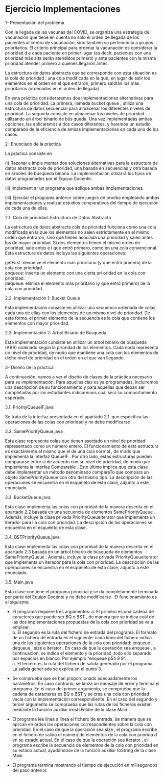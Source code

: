 # Ejercicio Implementaciones

1- Presentación del problema

Con la llegada de las vacunas del COVID, se organiza una estrategia de vacunación que tiene en
cuenta no sólo el orden de llegada de los pacientes al centro de vacunación, sino también su
pertenencia a grupos prioritarios. El criterio principal para ordenar la vacunación es considerar la
prioridad d e cada paciente en primer lugar (es decir, pacientes con una prioridad más alta serán
atendidos primero) y ante pacientes con la misma prioridad atender primero a quienes llegaron antes.

La estructura de datos abstracta que se corresponde con esta situación es la cola de prioridad : una
cola modificada en la que, en lugar de salir los elementos en el orden en el que entraron, primero
saldrán los más prioritarios (ordenados en el orden de llegada).

En esta práctica consideraremos dos implementaciones alternativas para una cola de prioridad. La
primera, llamada bucket queue , utiliza una estructura de datos secuencial para almacenar los
diferentes niveles de prioridad. La segunda consiste en almacenar los niveles de prioridad utilizando
un árbol binario de bús queda. Una vez implementadas ambas opciones, las aplicaremos a dos casos
diferentes, y haremos un estudio comparado de la eficiencia de ambas implementaciones en cada
uno de los casos.

2- Enunciado de la práctica

La práctica consiste en

(i) Razonar e imple mentar dos soluciones alternativas para la estructura de datos abstracta
cola de prioridad, una basada en secuencias y otra basada en árboles de búsqueda binaria.
La implementación utilizará los tipos de datos programados por el Equipo Docente.

(ii) Implement ar un programa que aplique ambas implementaciones.

(iii) Ejecutar el programa anterior sobre juegos de prueba empleando ambas implementaciones
y realizar estudios comparativos del tiempo de ejecución de cada una de ellas.

2.1. Cola de prioridad: Estructura de Datos Abstracta

La estructura de datos abstracta cola de prioridad funciona como una cola modificada en la que los
elementos no salen estrictamente en el mismo orden que entraron, sino que tienen asociada una
prioridad y salen antes los de mayor prioridad. Si dos elementos tienen el mismo orden de prioridad,
sale antes e l que entró primero, como en una cola convencional. Esta estructura de datos incluye las
siguientes operaciones:

getFirst: devuelve el elemento más prioritario (y que entró primero) de la cola con prioridad.  
enqueue: inserta un elemento con una cierta pri oridad en la cola con prioridad.  
dequeue: elimina el elemento más prioritario (y que entró primero) de la cola con prioridad.

2.2. Implementación 1: Bucket Queue

Esta implementación consiste en utilizar una secuencia ordenada de colas, cada una de ellas con los
elementos de un mismo nivel de prioridad. De esta forma, el primer elemento de la secuencia es la
cola que contiene los elementos con mayor prioridad.

2.3. Implementación 2: Árbol Binario de Búsqueda

Esta implementación consiste en utilizar un árbol binario de búsqueda (ABB) ordenado según la
prioridad de los elementos. Cada nodo representa un nivel de prioridad, de modo que mantiene una
cola con los elementos de dicho nivel de prioridad en el orden en el que van llegando.

3- Diseño de la práctica

A continuación, vamos a ver el diseño de clases de la práctica necesario para su implementación. Para
aquellas clas es ya programadas, incluiremos una descripción de su funcionamiento y para aquellas
que deban ser completadas por los estudiantes indicaremos cuál será su comportamiento esperado.

3.1. PriorityQueueIF.java

Se trata de la interfaz presentada en el apartado 2.1. que especifica las operaciones de las colas con
prioridad y no debe modificarse

3.2. SamePriorityQueue.java

Esta clase representa colas que tienen asociado un nivel de prioridad representado como un número
entero. El funcionamiento de esta estructura es exactamente el mismo que el de una cola normal ,
de modo que implementa la interfaz QueueIF . Por otro lado, estas estructuras pueden compararse entre
sí de acuerdo con su nivel de prioridad, de modo que implementa la interfaz Comparable . Esto último
implica que esta clase debe implementar un método denominado compareTo que compara un objeto
SamePriorityQueue con otro del mismo tipo. La descripción de las operaciones se encuentra en el
esqueleto de esta clase, adjunto a este enunciado.

3.3. BucketQueue.java

Esta clase implementa las colas con prioridad de la manera descrita en el apartado 2.2 basada en una
secuencia de elementos SamePriorityQueue . Además, incluye la clase privada
PriorityQueueIterator que implementa un iterador para l a cola con prioridad. La descripción de las
operaciones se encuentra en el esqueleto de esta clase.

3.4. BSTPriorityQueue.java

Esta clase implementa las colas con prioridad de la manera descrita en el apartado 2.3 basada en un
árbol binario de búsqueda de elementos SamePriorityQueue . Además, incluye la clase privada
PriorityQueueIterator que implementa un iterador para la cola con prioridad. La descripción de las
operaciones se encuentra en el esqueleto de esta clase, adjunto a este enunciado.

3.5. Main.java

Esta clase contiene el programa principal y se da completamente terminada por parte del Equipo
Docente y no debe modificarse . El funcionamiento es el siguiente:
- El programa requiere tres argumentos:
    a. El primero es una cadena de caracteres que puede ser BQ o BST , de manera que se indica
cuál de las dos implementaciones propuestas de la cola con prioridad se va a emplear.  
    b. El segundo es la ruta del fichero de entrada del programa. El formato de un fichero de
entrada es el siguiente: cada línea del fichero indica una de las siguientes operaciones
de la cola con prioridad: enqueue , dequeue , size e iterator . En caso de que la operación sea enqueue , a continuación, se indica el elemento y la prioridad, todo ello
separado por espacios en blanco. Por ejemplo “enqueue p54 9 9”.  
    c. El tercero es la ruta del fichero de salida generado por el programa. La salida gener ada
se explica en el punto 3.  

- Se comprueba que se han proporcionado adecuadamente los parámetros. En caso contrario,
se lanza un mensaje de error y termina el programa. En el caso del primer argumento, se
comprueba que la cadena de caracteres es BQ o BST y se crea una cola con prioridad vacía con
la implementación correspondiente. En el caso del segundo y tercer argumento se comprueba
que las rutas de los ficheros existen mediante la función auxiliar existsFolder de la clase
Main.

- El programa lee línea a línea el fichero de entrada, de manera que se aplican en orden las
operaciones correspondientes sobre la cola con prioridad. En el caso de que la operación sea
size , el programa escribe en el fichero de salida el número de elementos de la cola con
priorida d en su estado actual. En el caso de que la operación sea iterator , el programa escribe
la secuencia de elementos de la cola con prioridad en su estado actual, ayudándose de la
función auxiliar toString de la clase Main.

- El programa termina mostrando el tiempo de ejecución en milisegundos del paso anterior.
